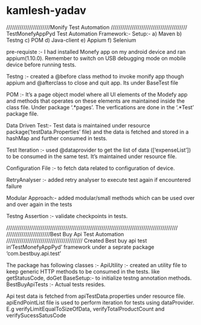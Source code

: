 # kamlesh-yadav

///////////////////////Monify Test Automation ////////////////////////////////////////
TestMonefyAppPyd Test Automation Framework:-
Setup:-
a)	Maven
b)	Testng
c)	POM 
d)	Java-client
e)	Appium
f)	Selenium 
  
pre-requiste :- I had installed Monefy app on my android device and ran appium(1.10.0).
		Remember to switch on USB debugging mode on mobile device before running tests.

Testng :- created a @before class method to invoke monify app though appium and @afterclass to close and quit app.
	  Its under BaseTest file	

POM :- It’s a page object model where all UI elements of the Modefy app  and methods that operates on these elements are maintained inside the class file.
Under package ‘.*pages’. The verfications are done in the ‘.*Test’ package  file.

Data Driven Test:- Test data is maintained under resource package(‘testData.Properties’ file) and the data is fetched and stored in a hashMap and further consumed in tests.

Test Iteration :- used @dataprovider to get the list of data ([‘expenseList’]) to be consumed  in the same test. It’s maintained under resource file.

Configuration File :- to fetch data related to configuration of device.

RetryAnalyser :- added retry analyser to execute test again if encountered failure

Modular Approach:- added modular/small methods which can be used over and over again in the tests

Testng Assertion :- validate checkpoints in tests.

//////////////////////////////////////////////////////////////////////////////////////////
///////////////////////Best Buy Api Test Automation ////////////////////////////////////////
Created Best buy api test in‘TestMonefyAppPyd’ framework under a seprate package ‘com.bestbuy.api.test’

The package has following classes :-
ApiUtility :- created an utility file to keep generic HTTP methods to be consumed in the tests. like getStatusCode, doGet 
BaseSetup:- to initialize testng annotation methods.
BestBuyApiTests :- Actual tests resides.

Api test data is fetched from apiTestData.properties under resource file.
apiEndPointList file is used to perform iteration for tests using dataProvider. E.g verifyLimitEqualToSizeOfData, verifyTotalProductCount and verifySucessSatusCode
